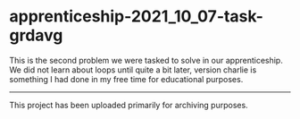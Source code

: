 # apprenticeship-2021_10_07-task-grdavg

This is the second problem we were tasked to solve in our apprenticeship.  
We did not learn about loops until quite a bit later, version charlie is something I had done in my free time for educational purposes.

---

This project has been uploaded primarily for archiving purposes.
